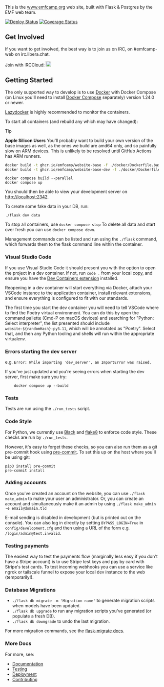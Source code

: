 This is the www.emfcamp.org web site, built with Flask & Postgres by the
EMF web team.

[![Deploy Status](https://github.com/emfcamp/Website/workflows/Deploy/badge.svg)](https://github.com/emfcamp/Website/actions?query=workflow%3ADeploy)
[![Coverage Status](https://coveralls.io/repos/github/emfcamp/Website/badge.svg?branch=main)](https://coveralls.io/github/emfcamp/Website?branch=main)

## Get Involved

If you want to get involved, the best way is to join us on IRC, on #emfcamp-web on irc.libera.chat.

Join with IRCCloud: <a href="https://www.irccloud.com/invite?channel=%23emfcamp-web&amp;hostname=irc.libera.chat&amp;port=6697&amp;ssl=1" target="_blank"><img src="https://www.irccloud.com/invite-svg?channel=%23emfcamp-web&amp;hostname=irc.libera.chat&amp;port=6697&amp;ssl=1" height="18"></a>

## Getting Started

The only supported way to develop is to use [Docker](https://docker.com/) with Docker Compose (on Linux you'll need to install [Docker Compose](https://docs.docker.com/compose/install/) separately) version 1.24.0 or newer.

[Lazydocker](https://github.com/jesseduffield/lazydocker) is highly recommended
to monitor the containers.

To start all containers (and rebuild any which may have changed):

> [!TIP]
> **Apple Silicon Users**
> You'll probably want to build your own version of the base images as well, as
> the ones we build are amd64 only, and so painfully slow on ARM devices. This
> is unlikely to be resolved until GitHub Actions has ARM runners.
>
> ```sh
> docker build -t ghcr.io/emfcamp/website-base -f ./docker/Dockerfile.base .
> docker build -t ghcr.io/emfcamp/website-base-dev -f ./docker/Dockerfile.base-dev .
> ```

```
docker compose build --parallel
docker compose up
```

You should then be able to view your development server on [http://localhost:2342](http://localhost:2342).

To create some fake data in your DB, run:

```
./flask dev data
```

To stop all containers, use `docker compose stop`
To delete all data and start over fresh you can use `docker compose down`.

Management commands can be listed and run using the `./flask` command, which
forwards them to the flask command line within the container.

### Visual Studio Code

If you use Visual Studio Code it should present you with the option to open the
project in a dev container. If not, run `code .` from your local copy, and ensure
you have the [Dev Containers extension](https://marketplace.visualstudio.com/items?itemName=ms-vscode-remote.remote-containers) installed.

Reopening in a dev container will start everything via Docker, attach
your VSCode instance to the application container, install relevant extensions,
and ensure everything is configured to fit with our standards.

The first time you start the dev container you will need to tell VSCode where to
find the Poetry virtual environment. You can do this by open the command pallette
(Cmd-P on macOS devices) and searching for "Python: Select interpreter", the list
presented should include `website-${randomHash}-py3.11`, which will be annotated
as "Poetry". Select that, and then any Python tooling and shells will run within
the appropriate virtualenv.

### Errors starting the dev server

e.g. `Error: While importing 'dev_server', an ImportError was raised.`

If you've just updated and you're seeing errors when starting the dev server, first make sure you
try:

        docker compose up --build

### Tests

Tests are run using the `./run_tests` script.

### Code Style

For Python, we currently use [Black](https://github.com/psf/black) and
[flake8](https://github.com/PyCQA/flake8) to enforce code style. These checks
are run by `./run_tests`.

However, it's easy to forget these checks, so you can also run them as a git
pre-commit hook using [pre-commit](https://pre-commit.com/). To set this up on
the host where you'll be using git:

```
pip3 install pre-commit
pre-commit install
```

### Adding accounts

Once you've created an account on the website, you can use `./flask make_admin` to make your user an administrator.
Or, you can create an account and simultaneously make it an admin by using `./flask make_admin -e email@domain.tld`

E-mail sending is disabled in development (but is printed out on the console). You can also log in directly by setting `BYPASS_LOGIN=True` in `config/development.cfg` and then using a URL of the form e.g. `/login/admin@test.invalid`.

### Testing payments

The easiest way to test the payments flow (marginally less easy if you don't have a Stripe account) is to use Stripe test keys and pay by card with Stripe's test cards. To test incoming webhooks you can use a service like ngrok or tailscale funnel to expose your local dev instance to the web (temporarily!).

### Database Migrations

- `./flask db migrate -m 'Migration name'` to generate migration scripts when models have been updated.
- `./flask db upgrade` to run any migration scripts you've generated (or populate a fresh DB).
- `./flask db downgrade` to undo the last migration.

For more migration commands, see the [flask-migrate docs](https://flask-migrate.readthedocs.io/en/latest/).

### More Docs

For more, see:

- [Documentation](docs/documentation.md)
- [Testing](docs/testing.md)
- [Deployment](docs/deployment.md)
- [Contributing](.github/CONTRIBUTING.md)
